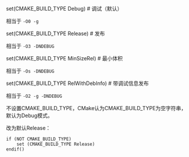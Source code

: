 set(CMAKE_BUILD_TYPE Debug) # 调试（默认）

相当于 `-O0 -g`

set(CMAKE_BUILD_TYPE Release) # 发布

相当于 `-O3 -DNDEBUG`

set(CMAKE_BUILD_TYPE MinSizeRel) # 最小体积

相当于 `-Os -DNDEBUG`

set(CMAKE_BUILD_TYPE RelWithDebInfo) # 带调试信息发布

相当于 `-O2 -g -DNDEBUG`


不设置CMAKE_BUILD_TYPE，CMake认为CMAKE_BUILD_TYPE为空字符串，默认为Debug模式。

改为默认Release：

```
if (NOT CMAKE_BUILD_TYPE)
	set (CMAKE_BUILD_TYPE Release)
endif()
```
